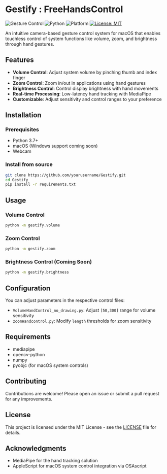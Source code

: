 
# Gestify : FreeHandsControl

![Gesture Control](https://img.shields.io/badge/Gesture-Control-blue)
![Python](https://img.shields.io/badge/Python-3.7%2B-green)
![Platform](https://img.shields.io/badge/Platform-macOS-lightgrey)
[![License: MIT](https://img.shields.io/badge/License-MIT-yellow.svg)](https://opensource.org/licenses/MIT)

An intuitive camera-based gesture control system for macOS that enables touchless control of system functions like volume, zoom, and brightness through hand gestures.

## Features

- **Volume Control**: Adjust system volume by pinching thumb and index finger
- **Zoom Control**: Zoom in/out in applications using hand gestures
- **Brightness Control**: Control display brightness with hand movements
- **Real-time Processing**: Low-latency hand tracking with MediaPipe
- **Customizable**: Adjust sensitivity and control ranges to your preference

## Installation

### Prerequisites
- Python 3.7+
- macOS (Windows support coming soon)
- Webcam 



### Install from source
```bash
git clone https://github.com/yourusername/Gestify.git
cd Gestify
pip install -r requirements.txt
```

## Usage

### Volume Control
```bash
python -m gestify.volume
```

### Zoom Control
```bash
python -m gestify.zoom
```

### Brightness Control (Coming Soon)
```bash
python -m gestify.brightness
```

## Configuration

You can adjust parameters in the respective control files:
- `VolumeHandControl_no_drawing.py`: Adjust `[50,300]` range for volume sensitivity
- `zoomHandcontrol.py`: Modify `length` thresholds for zoom sensitivity

## Requirements

- mediapipe
- opencv-python
- numpy
- pyobjc (for macOS system controls)

## Contributing

Contributions are welcome! Please open an issue or submit a pull request for any improvements.

## License

This project is licensed under the MIT License - see the [LICENSE](LICENSE) file for details.
## Acknowledgments

- MediaPipe for the hand tracking solution
- AppleScript for macOS system control integration via OSAscript
```
